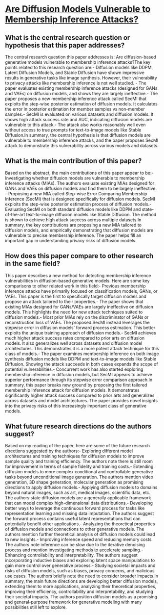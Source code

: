 # [Are Diffusion Models Vulnerable to Membership Inference Attacks?](https://arxiv.org/abs/2302.01316)

## What is the central research question or hypothesis that this paper addresses?

The central research question this paper addresses is: Are diffusion-based generative models vulnerable to membership inference attacks?The key points related to this research question are:- Diffusion models like DDPM, Latent Diffusion Models, and Stable Diffusion have shown impressive results in generative tasks like image synthesis. However, their vulnerability to privacy attacks like membership inference is not well studied. - The paper evaluates existing membership inference attacks (designed for GANs and VAEs) on diffusion models, and shows they are largely ineffective.- The paper proposes a new membership inference attack called SecMI that exploits the step-wise posterior estimation of diffusion models. It calculates the error in posterior estimation for member samples vs non-member samples.- SecMI is evaluated on various datasets and diffusion models. It shows high attack success rate and AUC, indicating diffusion models are vulnerable to this attack.- The attack also works reasonably well even without access to true prompts for text-to-image models like Stable Diffusion.In summary, the central hypothesis is that diffusion models are vulnerable to membership inference attacks, and the paper proposes SecMI attack to demonstrate this vulnerability across various models and datasets.


## What is the main contribution of this paper?

Based on the abstract, the main contributions of this paper appear to be:- Investigating whether diffusion models are vulnerable to membership inference attacks (MIAs). The authors evaluate existing MIAs designed for GANs and VAEs on diffusion models and find them to be largely ineffective. - Proposing a new MIA called Step-wise Error Comparing Membership Inference (SecMI) that is designed specifically for diffusion models. SecMI exploits the step-wise posterior estimation process of diffusion models.- Evaluating SecMI on both standard diffusion models like DDPM and state-of-the-art text-to-image diffusion models like Stable Diffusion. The method is shown to achieve high attack success across multiple datasets.In summary, the key contributions are proposing a new MIA tailored to diffusion models, and empirically demonstrating that diffusion models are vulnerable to precise membership inference. The paper helps fill an important gap in understanding privacy risks of diffusion models.


## How does this paper compare to other research in the same field?

This paper describes a new method for detecting membership inference vulnerabilities in diffusion-based generative models. Here are some key comparisons to other related work in this field:- Previous membership inference attacks have primarily focused on classification models, GANs, or VAEs. This paper is the first to specifically target diffusion models and propose an attack tailored to their properties.- The paper shows that existing MIAs designed for GANs/VAEs are largely ineffective on diffusion models. This highlights the need for new attack techniques suited to diffusion models.- Most prior MIAs rely on the discriminator of GANs or reconstruction loss of VAEs. The proposed SecMI instead leverages the stepwise error in diffusion models' forward process estimation. This better exploits the unique training approach of diffusion models.- SecMI achieves much higher attack success rates compared to prior arts on diffusion models. It also generalizes well across datasets and diffusion model architectures. This demonstrates it is a more potent attack technique for this class of models.- The paper examines membership inference on both image synthesis diffusion models like DDPM and text-to-image models like Stable Diffusion. Showing the attack succeeds in both cases expands the scope of potential vulnerabilities.- Concurrent work has also started exploring membership inference in diffusion models, but SecMI appears to achieve superior performance through its stepwise error comparison approach.In summary, this paper breaks new ground by proposing the first tailored membership inference attack for diffusion models. It demonstrates significantly higher attack success compared to prior arts and generalizes across datasets and model architectures. The paper provides novel insights into the privacy risks of this increasingly important class of generative models.


## What future research directions do the authors suggest?

Based on my reading of the paper, here are some of the future research directions suggested by the authors:- Exploring different model architectures and training techniques for diffusion models to improve sample quality and training efficiency. The authors note there is still room for improvement in terms of sample fidelity and training costs.- Extending diffusion models to more complex conditional and controllable generative tasks beyond unconditional image generation. The authors mention video generation, 3D shape generation, molecular generation as promising directions to apply diffusion models.- Applying diffusion models to domains beyond natural images, such as art, medical images, scientific data, etc. The authors state diffusion models are a generally applicable framework that can model complex high-dimensional data distributions.- Developing better ways to leverage the continuous forward process for tasks like representation learning and missing data imputation. The authors suggest the forward process contains useful latent representations that can potentially benefit other applications.- Analyzing the theoretical properties of diffusion models and connections to other generative models. The authors mention further theoretical analysis of diffusion models could lead to new insights.- Improving inference speed and reducing memory costs. The authors note inference can be slow due to the iterative denoising process and mention investigating methods to accelerate sampling.- Enhancing controllability and interpretability. The authors suggest incorporating inductive biases and exploring latent space manipulations to gain more control over generative process.- Studying societal impacts and risks of diffusion models, such as biases, privacy concerns, and malicious use cases. The authors briefly note the need to consider broader impacts.In summary, the main future directions are developing better diffusion models, extending them to more applications, analyzing their theoretical properties, improving their efficiency, controllability and interpretability, and studying their societal impacts. The authors position diffusion models as a promising and general-purpose framework for generative modeling with many possibilities still left to explore.
